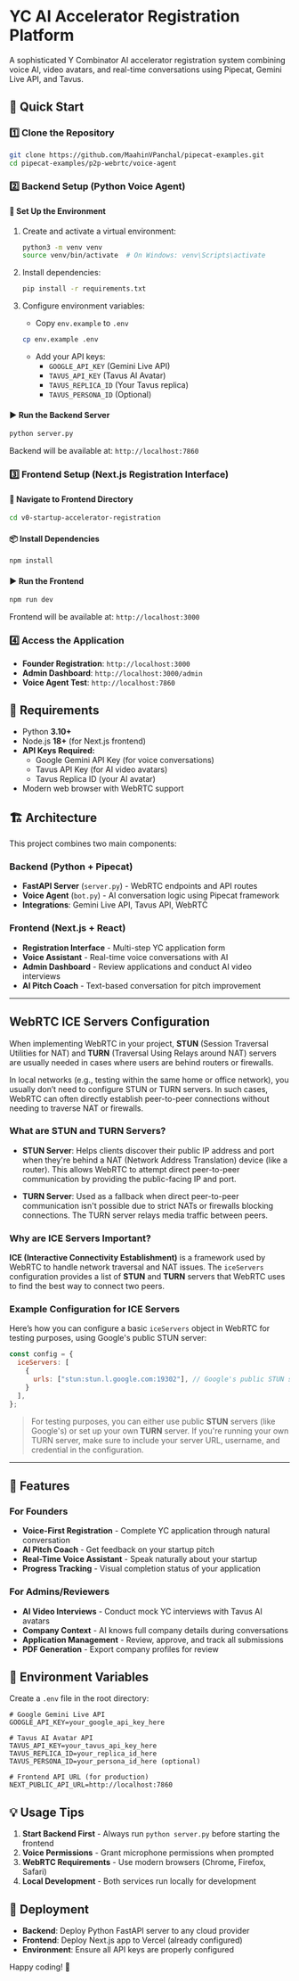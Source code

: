 # YC AI Accelerator Registration Platform

A sophisticated Y Combinator AI accelerator registration system combining voice AI, video avatars, and real-time conversations using Pipecat, Gemini Live API, and Tavus.

## 🚀 Quick Start

### 1️⃣ Clone the Repository
```bash
git clone https://github.com/MaahinVPanchal/pipecat-examples.git
cd pipecat-examples/p2p-webrtc/voice-agent
```

### 2️⃣ Backend Setup (Python Voice Agent)

#### 🔧 Set Up the Environment
1. Create and activate a virtual environment:
   ```bash
   python3 -m venv venv
   source venv/bin/activate  # On Windows: venv\Scripts\activate
   ```

2. Install dependencies:
   ```bash
   pip install -r requirements.txt
   ```

3. Configure environment variables:
   - Copy `env.example` to `.env`
   ```bash
   cp env.example .env
   ```
   - Add your API keys:
     - `GOOGLE_API_KEY` (Gemini Live API)
     - `TAVUS_API_KEY` (Tavus AI Avatar)
     - `TAVUS_REPLICA_ID` (Your Tavus replica)
     - `TAVUS_PERSONA_ID` (Optional)

#### ▶️ Run the Backend Server
```bash
python server.py
```
Backend will be available at: `http://localhost:7860`

### 3️⃣ Frontend Setup (Next.js Registration Interface)

#### 🔧 Navigate to Frontend Directory
```bash
cd v0-startup-accelerator-registration
```

#### 📦 Install Dependencies
```bash
npm install
```

#### ▶️ Run the Frontend
```bash
npm run dev
```
Frontend will be available at: `http://localhost:3000`

### 4️⃣ Access the Application

- **Founder Registration**: `http://localhost:3000`
- **Admin Dashboard**: `http://localhost:3000/admin`
- **Voice Agent Test**: `http://localhost:7860`

## 📌 Requirements

- Python **3.10+**
- Node.js **18+** (for Next.js frontend)
- **API Keys Required:**
  - Google Gemini API Key (for voice conversations)
  - Tavus API Key (for AI video avatars)
  - Tavus Replica ID (your AI avatar)
- Modern web browser with WebRTC support

## 🏗️ Architecture

This project combines two main components:

### Backend (Python + Pipecat)
- **FastAPI Server** (`server.py`) - WebRTC endpoints and API routes
- **Voice Agent** (`bot.py`) - AI conversation logic using Pipecat framework
- **Integrations**: Gemini Live API, Tavus API, WebRTC

### Frontend (Next.js + React)
- **Registration Interface** - Multi-step YC application form
- **Voice Assistant** - Real-time voice conversations with AI
- **Admin Dashboard** - Review applications and conduct AI video interviews
- **AI Pitch Coach** - Text-based conversation for pitch improvement

---

## WebRTC ICE Servers Configuration

When implementing WebRTC in your project, **STUN** (Session Traversal Utilities for NAT) and **TURN** (Traversal Using Relays around NAT) 
servers are usually needed in cases where users are behind routers or firewalls.

In local networks (e.g., testing within the same home or office network), you usually don’t need to configure STUN or TURN servers. 
In such cases, WebRTC can often directly establish peer-to-peer connections without needing to traverse NAT or firewalls.

### What are STUN and TURN Servers?

- **STUN Server**: Helps clients discover their public IP address and port when they're behind a NAT (Network Address Translation) device (like a router). 
This allows WebRTC to attempt direct peer-to-peer communication by providing the public-facing IP and port.
  
- **TURN Server**: Used as a fallback when direct peer-to-peer communication isn't possible due to strict NATs or firewalls blocking connections. 
The TURN server relays media traffic between peers.

### Why are ICE Servers Important?

**ICE (Interactive Connectivity Establishment)** is a framework used by WebRTC to handle network traversal and NAT issues. 
The `iceServers` configuration provides a list of **STUN** and **TURN** servers that WebRTC uses to find the best way to connect two peers. 

### Example Configuration for ICE Servers

Here’s how you can configure a basic `iceServers` object in WebRTC for testing purposes, using Google's public STUN server:

```javascript
const config = {
  iceServers: [
    {
      urls: ["stun:stun.l.google.com:19302"], // Google's public STUN server
    }
  ],
};
```

> For testing purposes, you can either use public **STUN** servers (like Google's) or set up your own **TURN** server. 
If you're running your own TURN server, make sure to include your server URL, username, and credential in the configuration.

---

## 🎯 Features

### For Founders
- **Voice-First Registration** - Complete YC application through natural conversation
- **AI Pitch Coach** - Get feedback on your startup pitch
- **Real-Time Voice Assistant** - Speak naturally about your startup
- **Progress Tracking** - Visual completion status of your application

### For Admins/Reviewers
- **AI Video Interviews** - Conduct mock YC interviews with Tavus AI avatars
- **Company Context** - AI knows full company details during conversations
- **Application Management** - Review, approve, and track all submissions
- **PDF Generation** - Export company profiles for review

## 🔧 Environment Variables

Create a `.env` file in the root directory:

```env
# Google Gemini Live API
GOOGLE_API_KEY=your_google_api_key_here

# Tavus AI Avatar API
TAVUS_API_KEY=your_tavus_api_key_here
TAVUS_REPLICA_ID=your_replica_id_here
TAVUS_PERSONA_ID=your_persona_id_here (optional)

# Frontend API URL (for production)
NEXT_PUBLIC_API_URL=http://localhost:7860
```

## 💡 Usage Tips

1. **Start Backend First** - Always run `python server.py` before starting the frontend
2. **Voice Permissions** - Grant microphone permissions when prompted
3. **WebRTC Requirements** - Use modern browsers (Chrome, Firefox, Safari)
4. **Local Development** - Both services run locally for development

## 🚀 Deployment

- **Backend**: Deploy Python FastAPI server to any cloud provider
- **Frontend**: Deploy Next.js app to Vercel (already configured)
- **Environment**: Ensure all API keys are properly configured

Happy coding! 🎉